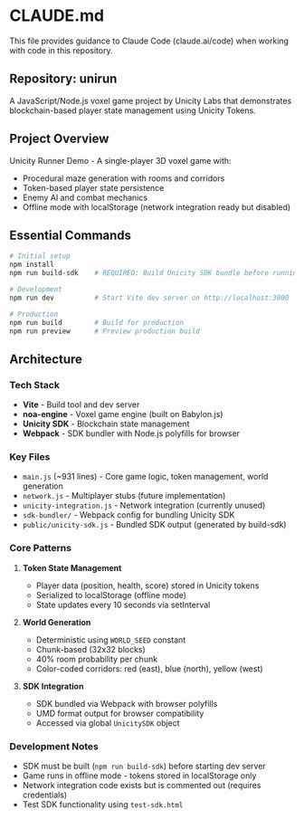 # CLAUDE.md

This file provides guidance to Claude Code (claude.ai/code) when working with code in this repository.

## Repository: unirun

A JavaScript/Node.js voxel game project by Unicity Labs that demonstrates blockchain-based player state management using Unicity Tokens.

## Project Overview

Unicity Runner Demo - A single-player 3D voxel game with:
- Procedural maze generation with rooms and corridors
- Token-based player state persistence
- Enemy AI and combat mechanics
- Offline mode with localStorage (network integration ready but disabled)

## Essential Commands

```bash
# Initial setup
npm install
npm run build-sdk    # REQUIRED: Build Unicity SDK bundle before running dev

# Development
npm run dev          # Start Vite dev server on http://localhost:3000

# Production
npm run build        # Build for production
npm run preview      # Preview production build
```

## Architecture

### Tech Stack
- **Vite** - Build tool and dev server
- **noa-engine** - Voxel game engine (built on Babylon.js)
- **Unicity SDK** - Blockchain state management
- **Webpack** - SDK bundler with Node.js polyfills for browser

### Key Files
- `main.js` (~931 lines) - Core game logic, token management, world generation
- `network.js` - Multiplayer stubs (future implementation)
- `unicity-integration.js` - Network integration (currently unused)
- `sdk-bundler/` - Webpack config for bundling Unicity SDK
- `public/unicity-sdk.js` - Bundled SDK output (generated by build-sdk)

### Core Patterns

1. **Token State Management**
   - Player data (position, health, score) stored in Unicity tokens
   - Serialized to localStorage (offline mode)
   - State updates every 10 seconds via setInterval

2. **World Generation**
   - Deterministic using `WORLD_SEED` constant
   - Chunk-based (32x32 blocks)
   - 40% room probability per chunk
   - Color-coded corridors: red (east), blue (north), yellow (west)

3. **SDK Integration**
   - SDK bundled via Webpack with browser polyfills
   - UMD format output for browser compatibility
   - Accessed via global `UnicitySDK` object

### Development Notes

- SDK must be built (`npm run build-sdk`) before starting dev server
- Game runs in offline mode - tokens stored in localStorage only
- Network integration code exists but is commented out (requires credentials)
- Test SDK functionality using `test-sdk.html`